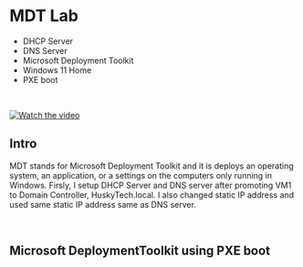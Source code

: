 <h1>MDT Lab</h1>

<ul>
  <li>DHCP Server</li>
  <li>DNS Server</li>
  <li>Microsoft Deployment Toolkit</li>
  <li>Windows 11 Home</li>
  <li>PXE boot</li>
</ul>

<br>

[![Watch the video](https://img.youtube.com/vi/GTKrgrngOTs/0.jpg)](https://www.youtube.com/watch?v=GTKrgrngOTs)


<h2>Intro</h2>

<p>
MDT stands for Microsoft Deployment Toolkit and it is deploys an operating system, an application, or a settings on the computers only running in Windows. Firsly, I setup DHCP Server and DNS server after promoting VM1 to Domain Controller, HuskyTech.local. I also changed static IP address and used same static IP address same as DNS server.
</p>

<br>

<h2>Microsoft DeploymentToolkit using PXE boot</h2>

<p>
  
</p>

